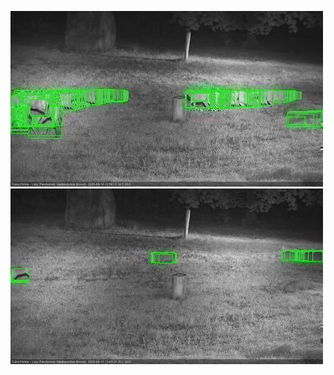 ![20200910-205610-210614](in2/20200910/20200910-205610-210614_0_.jpg)
![20200910-233848-234850](in2/20200910/20200910-233848-234850_0_.jpg)
